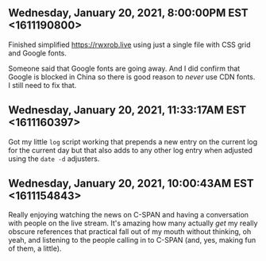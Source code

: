 ## Wednesday, January 20, 2021, 8:00:00PM EST <1611190800>

Finished simplified <https://rwxrob.live> using just a single file with
CSS grid and Google fonts. 

Someone said that Google fonts are going away. And I did confirm that
Google is blocked in China so there is good reason to *never* use CDN
fonts. I still need to fix that.

## Wednesday, January 20, 2021, 11:33:17AM EST <1611160397>

Got my little `log` script working that prepends a new entry on the
current log for the current day but that also adds to any other log
entry when adjusted using the `date -d` adjusters.

## Wednesday, January 20, 2021, 10:00:43AM EST <1611154843>

Really enjoying watching the news on C-SPAN and having a conversation
with people on the live stream. It's amazing how many actually *get* my
really obscure references that practical fall out of my mouth without
thinking, oh yeah, and listening to the people calling in to C-SPAN
(and, yes, making fun of them, a little).

